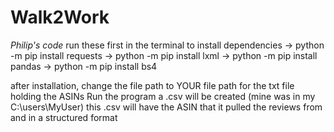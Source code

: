 # Walk2Work

*Philip's code*
run these first in the terminal to install dependencies
-> python -m pip install requests
-> python -m pip install lxml
-> python -m pip install pandas
-> python -m pip install bs4

after installation, change the file path to YOUR file path for the txt file holding the ASINs
Run the program
a .csv will be created (mine was in my C:\users\MyUser)
this .csv will have the ASIN that it pulled the reviews from and in a structured format